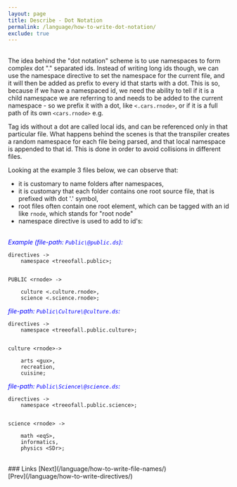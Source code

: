 ```yaml
---
layout: page
title: Describe - Dot Notation
permalink: /language/how-to-write-dot-notation/
exclude: true
---
```

<br>The idea behind the "dot notation" scheme is to use namespaces to form complex dot "." separated ids. Instead of writing long ids though, we can use the namespace directive to set the namespace for the current file, and it will then be added as prefix to every id that starts with a dot. This is so, because if we have a namespaced id, we need the ability to tell if it is a child namespace we are referring to and needs to be added to the current namespace - so we prefix it with a dot, like `<.cars.rnode>`, or if it is a full path of its own `<cars.rnode>` e.g. 

Tag ids without a dot are called local ids, and can be referenced only in that particular file. What happens behind the scenes is that the transpiler creates a random namespace for each file being parsed, and that local namespace is appended to that id. This is done in order to avoid collisions in different files.   
  
Looking at the example 3 files below, we can observe that:  
* it is customary to name folders after namespaces,  
* it is customary that each folder contains one root source file, that is prefixed with dot '.' symbol,  
* root files often contain one root element, which can be tagged with an id like `rnode`, which stands for "root node"  
* namespace directive is used to add to id's:
<br><br>

<span style="color:blue">_Example (file-path: ```Public\@public.ds```):_</span>
```
directives ->
	namespace <treeofall.public>;


PUBLIC <rnode> ->

	culture <.culture.rnode>,
	science <.science.rnode>;
```

<span style="color:blue">_file-path: ```Public\Culture\@culture.ds```:_</span>
```
directives ->
	namespace <treeofall.public.culture>;


culture <rnode>->

	arts <gux>,
	recreation,
	cuisine;
```

<span style="color:blue">_file-path: ```Public\Science\@science.ds```:_</span>
```
directives ->
	namespace <treeofall.public.science>;


science <rnode> ->

	math <eqS>,
	informatics,
	physics <SDr>;
```

<br>
### Links
[Next](/language/how-to-write-file-names/)<br>
[Prev](/language/how-to-write-directives/)
